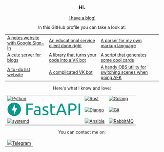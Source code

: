 <h3 align="center">Hi.</h3>

<div align="center"><a href="https://megahomyak.github.io">I have a blog!</a></div>

<p align="center">In this GitHub profile you can take a look at:</p>
<table align="center">
<tr>
<td>
<a href="https://github.com/megahomyak/notes">A notes website with Google Sign-In</a>
</td>
<td>
<a href="https://github.com/megahomyak/pita">An educational service client done right</a>
</td>
<td>
<a href="https://github.com/megahomyak/nxml">A parser for my own markup language</a>
</td>
</tr>
<tr>
<td>
<a href="https://github.com/megahomyak/blog">A cute server for blogs</a>
</td>
<td>
<a href="https://github.com/megahomyak/intobot">A library that turns your code into a VK bot</a>
</td>
<td>
<a href="https://github.com/megahomyak/cards_generator">A script that generates some cool cards</a>
</td>
</tr>
<tr>
<td>
<a href="https://github.com/megahomyak/django_to_do_list">A to-do list website</a>
</td>
<td>
<a href="https://github.com/megahomyak/GDL">A complicated VK bot</a>
</td>
<td>
<a href="https://github.com/megahomyak/afk_switcher">A handy OBS utility for switching scenes when going AFK</a>
</td>
</tr>
</table>

<p align="center">Here's what I know and love:</p>
<table align="center">
<tr>
<td>
<a href="https://www.python.org/"><img src="https://www.vectorlogo.zone/logos/python/python-ar21.svg" alt="Python"></a>
</td>
<td>
<a href="https://www.rust-lang.org/"><img src="https://www.vectorlogo.zone/logos/rust-lang/rust-lang-ar21.svg" alt="Rust"></a>
</td>
<td>
<a href="https://go.dev/"><img src="https://www.vectorlogo.zone/logos/golang/golang-ar21.svg" alt="Golang"></a>
</td>
</tr>
<tr>
<td>
<a href="https://fastapi.tiangolo.com/"><img src="/fastapi_logo.svg" alt="FastAPI"></a>
</td>
<td>
<a href="https://www.djangoproject.com/"><img src="https://www.vectorlogo.zone/logos/djangoproject/djangoproject-ar21.svg" alt="Django"></a>
</td>
<td>
<a href="https://git-scm.com/"><img src="https://www.vectorlogo.zone/logos/git-scm/git-scm-ar21.svg" alt="Git"></a>
</td>
</tr>
<tr>
<td>
<a href="https://systemd.io/"><img src="https://upload.wikimedia.org/wikipedia/commons/3/33/Systemd-logo.svg" alt="systemd"></a>
</td>
<td>
<a href="https://www.ansible.com/"><img src="https://www.vectorlogo.zone/logos/ansible/ansible-ar21.svg" alt="Ansible"></a>
</td>
<td>
<a href="https://www.rabbitmq.com/"><img src="https://www.rabbitmq.com/img/logo-rabbitmq.svg" alt="RabbitMQ"></a>
</td>
</tr>
</table>

<p align="center">You can contact me on:</p>
<table align="center">
<tr>
<td>
<a href="https://t.me/megahomyak"><img src="https://upload.wikimedia.org/wikipedia/commons/8/83/Telegram_2019_Logo.svg">Telegram</img></a>
</td>
</tr>
</table>
